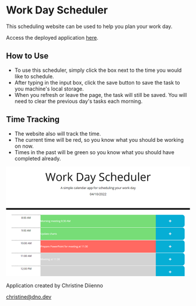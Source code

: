 # Work Day Scheduler

This scheduling website can be used to help you plan your work day.

Access the deployed application <a href="https://mrsdno.github.io/work-day-scheduler/">here</a>.

## How to Use

* To use this scheduler, simply click the box next to the time you would like to schedule.
* After typing in the input box, click the save button to save the task to you machine's local storage.
* When you refresh or leave the page, the task will still be saved. You will need to clear the previous day's tasks each morning.

## Time Tracking

* The website also will track the time. 
* The current time will be red, so you know what you should be working on now. 
* Times in the past will be green so you know what you should have completed already.


![screenshot](/assets/img/screenshot.PNG)

Application created by Christine Diienno

<a href="mailto:'christine@dno.dev'">christine@dno.dev</a>